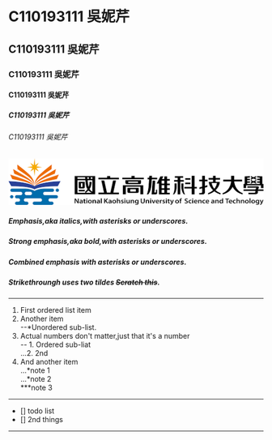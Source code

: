 # C110193111 吳妮芹
## C110193111 吳妮芹
### C110193111 吳妮芹
#### C110193111 吳妮芹
##### C110193111 吳妮芹
###### C110193111 吳妮芹
![NKUST](nkust.png '高科大')
##### Emphasis,aka *italics*,with *asterisks* or *underscores*.
##### Strong emphasis,aka bold,with **asterisks** or **underscores**.
##### Combined emphasis with **asterisks** **or** ***underscores***.
##### Strikethroungh uses two tildes ~~Scratch this~~.
---
1. First ordered list item
2. Another item  
  --*Unordered sub-list.
3. Actual numbers don't matter,just that it's a number  
  -- 1. Ordered sub-liat  
  ...2. 2nd
4. And another item  
  ...*note 1  
  ...*note 2  
  ***note 3  
---
- [] todo list
- [] 2nd things  
---

